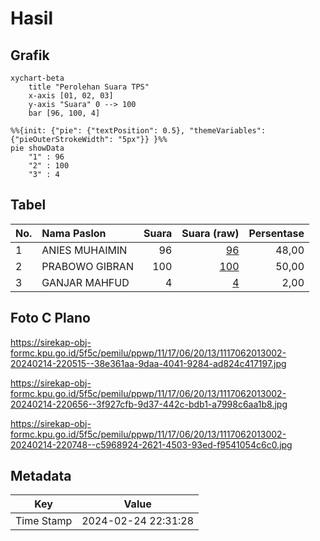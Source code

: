 # Hasil

## Grafik

```mermaid
xychart-beta
    title "Perolehan Suara TPS"
    x-axis [01, 02, 03]
    y-axis "Suara" 0 --> 100
    bar [96, 100, 4]
```

```mermaid
%%{init: {"pie": {"textPosition": 0.5}, "themeVariables": {"pieOuterStrokeWidth": "5px"}} }%%
pie showData
    "1" : 96
    "2" : 100
    "3" : 4
```

## Tabel

| No. | Nama Paslon    | Suara | Suara (raw) | Persentase |
|:--- |:-------------- | -----:| -----------:| ----------:|
| 1   | ANIES MUHAIMIN | 96    | [96][p-1]   | 48,00      |
| 2   | PRABOWO GIBRAN | 100   | [100][p-2]  | 50,00      |
| 3   | GANJAR MAHFUD  | 4     | [4][p-3]    | 2,00       |


[p-1]: https://github.com/gigit-pemilu/pemilu-2024-11-aceh/blob/main/pilpres/hitung-suara/sub/11-aceh/sub/17-bener-meriah/sub/06-wih-pesam/sub/2013-gegerung/sub/002-tps/sub/paslon-1.txt
[p-2]: https://github.com/gigit-pemilu/pemilu-2024-11-aceh/blob/main/pilpres/hitung-suara/sub/11-aceh/sub/17-bener-meriah/sub/06-wih-pesam/sub/2013-gegerung/sub/002-tps/sub/paslon-2.txt
[p-3]: https://github.com/gigit-pemilu/pemilu-2024-11-aceh/blob/main/pilpres/hitung-suara/sub/11-aceh/sub/17-bener-meriah/sub/06-wih-pesam/sub/2013-gegerung/sub/002-tps/sub/paslon-3.txt

## Foto C Plano

https://sirekap-obj-formc.kpu.go.id/5f5c/pemilu/ppwp/11/17/06/20/13/1117062013002-20240214-220515--38e361aa-9daa-4041-9284-ad824c417197.jpg

https://sirekap-obj-formc.kpu.go.id/5f5c/pemilu/ppwp/11/17/06/20/13/1117062013002-20240214-220656--3f927cfb-9d37-442c-bdb1-a7998c6aa1b8.jpg

https://sirekap-obj-formc.kpu.go.id/5f5c/pemilu/ppwp/11/17/06/20/13/1117062013002-20240214-220748--c5968924-2621-4503-93ed-f9541054c6c0.jpg


## Metadata

| Key        | Value               |
| ---------- | ------------------- |
| Time Stamp | 2024-02-24 22:31:28 |



